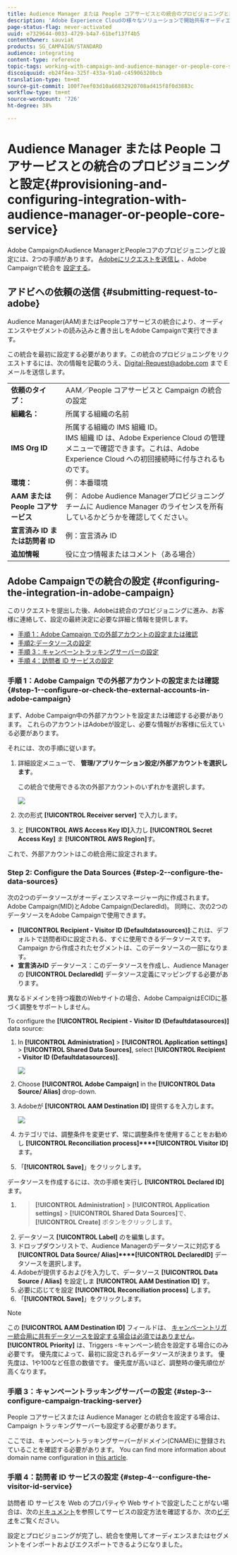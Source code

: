 ```yaml
---
title: Audience Manager または People コアサービスとの統合のプロビジョニングと設定
description: 'Adobe Experience Cloudの様々なソリューションで開始共有オーディエンスやセグメントにAudience Manager/ユーザーコアサービスを統合する方法について説明します。 '
page-status-flag: never-activated
uuid: e7329644-0033-4729-b4a7-61bef137f4b5
contentOwner: sauviat
products: SG_CAMPAIGN/STANDARD
audience: integrating
content-type: reference
topic-tags: working-with-campaign-and-audience-manager-or-people-core-service
discoiquuid: eb24f4ea-325f-433a-91a0-c45906320bcb
translation-type: tm+mt
source-git-commit: 100f7eef03d10a66832920708ad415f8f0d3883c
workflow-type: tm+mt
source-wordcount: '726'
ht-degree: 38%

---
```



# Audience Manager または People コアサービスとの統合のプロビジョニングと設定{#provisioning-and-configuring-integration-with-audience-manager-or-people-core-service}

Adobe CampaignのAudience ManagerとPeopleコアのプロビジョニングと設定には、2つの手順があります。 [Adobeにリクエストを送信し](#submitting-request-to-adobe) 、Adobe Campaignで統合を [設定する](#configuring-the-integration-in-adobe-campaign)。

## アドビへの依頼の送信 {#submitting-request-to-adobe}

Audience Manager(AAM)またはPeopleコアサービスの統合により、オーディエンスやセグメントの読み込みと書き出しをAdobe Campaignで実行できます。

この統合を最初に設定する必要があります。この統合のプロビジョニングをリクエストするには、次の情報を記載のうえ、[Digital-Request@adobe.com](mailto:Digital-Request@adobe.com) まで E メールを送信します。

<table> 
 <tbody> 
  <tr> 
   <td> <strong>依頼のタイプ：</strong><br /> </td> 
   <td> AAM／People コアサービスと Campaign の統合の設定 </td> 
  </tr> 
  <tr> 
   <td> <strong>組織名：</strong><br /> </td> 
   <td> 所属する組織の名前 </td> 
  </tr> 
  <tr> 
   <td> <strong>IMS Org ID</strong><br /> </td> 
   <td> 所属する組織の IMS 組織 ID。<br> IMS 組織 ID は、Adobe Experience Cloud の管理メニューで確認できます。これは、Adobe Experience Cloud への初回接続時に付与されるものです。 </td> 
  </tr> 
  <tr> 
   <td> <strong>環境：</strong><br /> </td> 
   <td> 例：本番環境 </td> 
  </tr> 
  <tr> 
   <td> <strong>AAM または People コアサービス</strong><br /> </td> 
   <td> 例： Adobe Audience Managerプロビジョニングチームに Audience Manager のライセンスを所有しているかどうかを確認してください。</td> 
  </tr> 
  <tr> 
   <td> <strong>宣言済み ID または訪問者 ID</strong><br /> </td> 
   <td> 例：宣言済み ID </td> 
  </tr> 
  <tr> 
   <td> <strong>追加情報</strong><br /> </td> 
   <td> 役に立つ情報またはコメント（ある場合） </td> 
  </tr> 
 </tbody> 
</table>

## Adobe Campaignでの統合の設定 {#configuring-the-integration-in-adobe-campaign}

このリクエストを提出した後、Adobeは統合のプロビジョニングに進み、お客様に連絡して、設定の最終決定に必要な詳細と情報を提供します。

* [手順 1：Adobe Campaign での外部アカウントの設定または確認](#step-1--configure-or-check-the-external-accounts-in-adobe-campaign)
* [手順2:データソースの設定](#step-2--configure-the-data-sources)
* [手順 3：キャンペーントラッキングサーバーの設定](#step-3--configure-campaign-tracking-server)
* [手順 4：訪問者 ID サービスの設定](#step-4--configure-the-visitor-id-service)

### 手順 1：Adobe Campaign での外部アカウントの設定または確認 {#step-1--configure-or-check-the-external-accounts-in-adobe-campaign}

まず、Adobe Campaign中の外部アカウントを設定または確認する必要があります。 これらのアカウントはAdobeが設定し、必要な情報がお客様に伝えている必要があります。

それには、次の手順に従います。

1. 詳細設定メニューで、 **管理/アプリケーション設定/外部アカウントを選択します**。

   この統合で使用できる次の外部アカウントのいずれかを選択します。

   ![](assets/integration_aam_1.png)

1. 次の形式 **[!UICONTROL Receiver server]** で入力します。
1. と **[!UICONTROL AWS Access Key ID]**&#x200B;入力し **[!UICONTROL Secret Access Key]** ま **[!UICONTROL AWS Region]**&#x200B;す。

これで、外部アカウントはこの統合用に設定されます。

### Step 2: Configure the Data Sources {#step-2--configure-the-data-sources}

次の2つのデータソースがオーディエンスマネージャー内に作成されます。Adobe Campaign(MID)とAdobe Campaign(DeclaredId)。 同時に、次の2つのデータソースをAdobe Campaignで使用できます。

* **[!UICONTROL Recipient - Visitor ID (Defaultdatasources)]**:これは、デフォルトで訪問者IDに設定される、すぐに使用できるデータソースです。 Campaign から作成されたセグメントは、このデータソースの一部になります。
* **宣言済みID** データソース：このデータソースを作成し、Audience Managerの **[!UICONTROL DeclaredId]** データソース定義にマッピングする必要があります。

異なるドメインを持つ複数のWebサイトの場合、Adobe CampaignはECIDに基づく調整をサポートしません。

To configure the **[!UICONTROL Recipient - Visitor ID (Defaultdatasources)]** data source:

1. In **[!UICONTROL Administration]** > **[!UICONTROL Application settings]** > **[!UICONTROL Shared Data Sources]**, select **[!UICONTROL Recipient - Visitor ID (Defaultdatasources)]**.

   ![](assets/integration_aam_2.png)

1. Choose **[!UICONTROL Adobe Campaign]** in the **[!UICONTROL Data Source/ Alias]** drop-down.
1. Adobeが **[!UICONTROL AAM Destination ID]** 提供するを入力します。

   ![](assets/integration_aam_3.png)

1. カテゴリでは、調整条件を変更せず、常に調整条件を使用することをお勧めし **[!UICONTROL Reconciliation process]****[!UICONTROL Visitor ID]**&#x200B;ます。
1. 「**[!UICONTROL Save]**」をクリックします。

データソースを作成するには、次の手順を実行し **[!UICONTROL Declared ID]** ます。

1. > **[!UICONTROL Administration]** > **[!UICONTROL Application settings]** > **[!UICONTROL Shared Data Sources]**&#x200B;で、 **[!UICONTROL Create]** ボタンをクリックします。
1. データソース **[!UICONTROL Label]** のを編集します。
1. ドロップダウンリストで、Audience Managerのデータソースに対応する **[!UICONTROL Data Source/ Alias]****[!UICONTROL DeclaredID]** データソースを選択します。
1. Adobeが提供するおよびを入力して、データソース **[!UICONTROL Data Source / Alias]** を設定しま **[!UICONTROL AAM Destination ID]** す。
1. 必要に応じてを設定 **[!UICONTROL Reconciliation process]** します。
1. 「**[!UICONTROL Save]**」をクリックします。

>[!NOTE]
>
>この **[!UICONTROL AAM Destination ID]** フィールドは、 [キャンペーントリガー統合用に共有データソースを設定する場合は必須ではありません](../../integrating/using/configuring-triggers-in-experience-cloud.md)。 **[!UICONTROL Priority]** は、Triggers -キャンペーン統合を設定する場合にのみ必要です。 優先度によって、最初に設定されるデータソースが決まります。 優先度は、1や100など任意の数値です。 優先度が高いほど、調整時の優先順位が高くなります。

### 手順 3：キャンペーントラッキングサーバーの設定 {#step-3--configure-campaign-tracking-server}

People コアサービスまたは Audience Manager との統合を設定する場合は、Campaign トラッキングサーバーも設定する必要があります。

ここでは、キャンペーントラッキングサーバーがドメイン(CNAME)に登録されていることを確認する必要があります。 You can find more information about domain name configuration in [this article](https://docs.campaign.adobe.com/doc/AC/en/technicalResources/Technotes/AdobeCampaign_Deliverability_Sub_Domain_Delegation.pdf).

### 手順 4：訪問者 ID サービスの設定 {#step-4--configure-the-visitor-id-service}

訪問者 ID サービスを Web のプロパティや Web サイトで設定したことがない場合は、次の[ドキュメント](https://docs.adobe.com/content/help/en/id-service/using/implementation/setup-aam-analytics.html)を参照してサービスの設定方法を確認するか、次の[ビデオ](https://helpx.adobe.com/marketing-cloud/how-to/email-marketing.html#step-two)をご覧ください。

設定とプロビジョニングが完了し、統合を使用してオーディエンスまたはセグメントをインポートおよびエクスポートできるようになりました。
